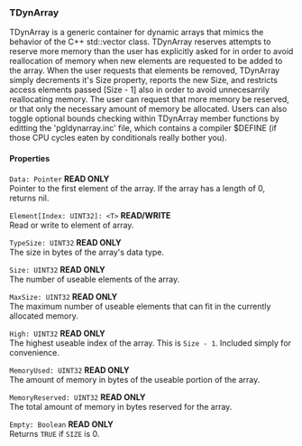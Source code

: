 <h3>TDynArray</h3>

TDynArray is a generic container for dynamic arrays that mimics the behavior of the C++ std::vector class. TDynArray reserves attempts to reserve more memory than the user has explicitly asked for in order to avoid reallocation of memory when new elements are requested to be added to the array. When the user requests that elements be removed, TDynArray simply decrements it's Size property, reports the new Size, and restricts access elements passed [Size - 1] also in order to avoid unnecesarrily reallocating memory. The user can request that more memory be reserved, or that only the necessary amount of memory be allocated. Users can also toggle optional bounds checking within TDynArray member functions by editting the 'pgldynarray.inc' file, which contains a compiler $DEFINE (if those CPU cycles eaten by conditionals really bother you).

#### Properties
`Data: Pointer` **READ ONLY**<br>
Pointer to the first element of the array. If the array has a length of 0, returns nil.

`Element[Index: UINT32]: <T>` **READ/WRITE**<br>
Read or write to element of array.

`TypeSize: UINT32` **READ ONLY**<br>
The size in bytes of the array's data type.

`Size: UINT32` **READ ONLY**<br>
The number of useable elements of the array.

`MaxSize: UINT32` **READ ONLY**<br>
The maximum number of useable elements that can fit in the currently allocated memory.

`High: UINT32` **READ ONLY**<br>
The highest useable index of the array. This is `Size - 1`. Included simply for convenience.

`MemoryUsed: UINT32` **READ ONLY**<br>
The amount of memory in bytes of the useable portion of the array.

`MemoryReserved: UINT32` **READ ONLY**<br>
The total amount of memory in bytes reserved for the array.

`Empty: Boolean` **READ ONLY**<br>
Returns `TRUE` if `SIZE` is 0.
